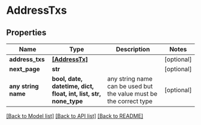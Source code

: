 # AddressTxs


## Properties
Name | Type | Description | Notes
------------ | ------------- | ------------- | -------------
**address_txs** | [**[AddressTx]**](AddressTx.md) |  | [optional] 
**next_page** | **str** |  | [optional] 
**any string name** | **bool, date, datetime, dict, float, int, list, str, none_type** | any string name can be used but the value must be the correct type | [optional]

[[Back to Model list]](../README.md#documentation-for-models) [[Back to API list]](../README.md#documentation-for-api-endpoints) [[Back to README]](../README.md)


